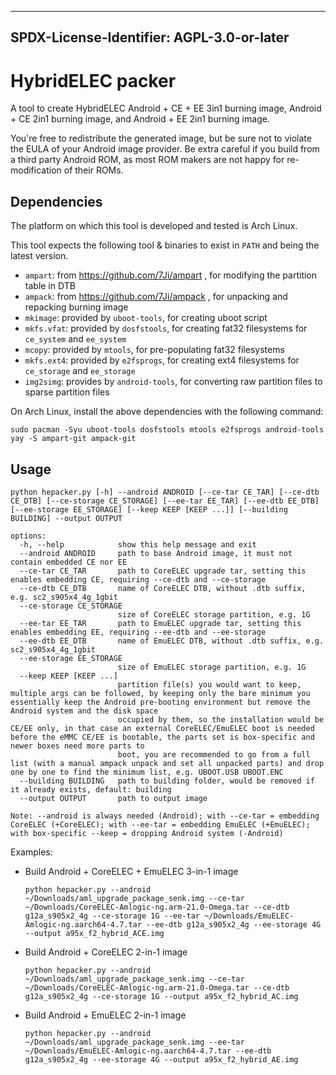 ----
SPDX-License-Identifier: AGPL-3.0-or-later
----
# HybridELEC packer
A tool to create HybridELEC Android + CE + EE 3in1 burning image, Android + CE 2in1 burning image, and Android + EE 2in1 burning image.

You're free to redistribute the generated image, but be sure not to violate the EULA of your Android image provider. Be extra careful if you build from a third party Android ROM, as most ROM makers are not happy for re-modification of their ROMs.

## Dependencies
The platform on which this tool is developed and tested is Arch Linux.

This tool expects the following tool & binaries to exist in `PATH` and being the latest version. 

- `ampart`: from https://github.com/7Ji/ampart , for modifying the partition table in DTB
- `ampack`: from https://github.com/7Ji/ampack , for unpacking and repacking burning image
- `mkimage`: provided by `uboot-tools`, for creating uboot script
- `mkfs.vfat`: provided by `dosfstools`, for creating fat32 filesystems for `ce_system` and `ee_system`
- `mcopy`: provided by `mtools`, for pre-populating fat32 filesystems
- `mkfs.ext4`: provided by `e2fsprogs`, for creating ext4 filesystems for `ce_storage` and `ee_storage`
- `img2simg`: provides by `android-tools`, for converting raw partition files to sparse partition files

On Arch Linux, install the above dependencies with the following command:
```
sudo pacman -Syu uboot-tools dosfstools mtools e2fsprogs android-tools
yay -S ampart-git ampack-git
```

## Usage
```
python hepacker.py [-h] --android ANDROID [--ce-tar CE_TAR] [--ce-dtb CE_DTB] [--ce-storage CE_STORAGE] [--ee-tar EE_TAR] [--ee-dtb EE_DTB] [--ee-storage EE_STORAGE] [--keep KEEP [KEEP ...]] [--building BUILDING] --output OUTPUT

options:
  -h, --help            show this help message and exit
  --android ANDROID     path to base Android image, it must not contain embedded CE nor EE
  --ce-tar CE_TAR       path to CoreELEC upgrade tar, setting this enables embedding CE, requiring --ce-dtb and --ce-storage
  --ce-dtb CE_DTB       name of CoreELEC DTB, without .dtb suffix, e.g. sc2_s905x4_4g_1gbit
  --ce-storage CE_STORAGE
                        size of CoreELEC storage partition, e.g. 1G
  --ee-tar EE_TAR       path to EmuELEC upgrade tar, setting this enables embedding EE, requiring --ee-dtb and --ee-storage
  --ee-dtb EE_DTB       name of EmuELEC DTB, without .dtb suffix, e.g. sc2_s905x4_4g_1gbit
  --ee-storage EE_STORAGE
                        size of EmuELEC storage partition, e.g. 1G
  --keep KEEP [KEEP ...]
                        partition file(s) you would want to keep, multiple args can be followed, by keeping only the bare minimum you essentially keep the Android pre-booting environment but remove the Android system and the disk space
                        occupied by them, so the installation would be CE/EE only, in that case an external CoreELEC/EmuELEC boot is needed before the eMMC CE/EE is bootable, the parts set is box-specific and newer boxes need more parts to
                        boot, you are recommended to go from a full list (with a manual ampack unpack and set all unpacked parts) and drop one by one to find the minimum list, e.g. UBOOT.USB UBOOT.ENC
  --building BUILDING   path to building folder, would be removed if it already exists, default: building
  --output OUTPUT       path to output image

Note: --android is always needed (Android); with --ce-tar = embedding CoreELEC (+CoreELEC); with --ee-tar = embedding EmuELEC (+EmuELEC); with box-specific --keep = dropping Android system (-Android)
```

Examples:

- Build Android + CoreELEC + EmuELEC 3-in-1 image
  ````
  python hepacker.py --android ~/Downloads/aml_upgrade_package_senk.img --ce-tar ~/Downloads/CoreELEC-Amlogic-ng.arm-21.0-Omega.tar --ce-dtb g12a_s905x2_4g --ce-storage 1G --ee-tar ~/Downloads/EmuELEC-Amlogic-ng.aarch64-4.7.tar --ee-dtb g12a_s905x2_4g --ee-storage 4G --output a95x_f2_hybrid_ACE.img
  ````

- Build Android + CoreELEC 2-in-1 image
  ````
  python hepacker.py --android ~/Downloads/aml_upgrade_package_senk.img --ce-tar ~/Downloads/CoreELEC-Amlogic-ng.arm-21.0-Omega.tar --ce-dtb g12a_s905x2_4g --ce-storage 1G --output a95x_f2_hybrid_AC.img
  ````

- Build Android + EmuELEC 2-in-1 image
  ````
  python hepacker.py --android ~/Downloads/aml_upgrade_package_senk.img --ee-tar ~/Downloads/EmuELEC-Amlogic-ng.aarch64-4.7.tar --ee-dtb g12a_s905x2_4g --ee-storage 4G --output a95x_f2_hybrid_AE.img
  ````
